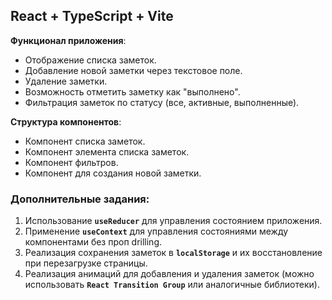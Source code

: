 ## React + TypeScript + Vite

**Функционал приложения**:
  - Отображение списка заметок.
  - Добавление новой заметки через текстовое поле.
  - Удаление заметки.
  - Возможность отметить заметку как "выполнено".
  - Фильтрация заметок по статусу (все, активные, выполненные).

**Структура компонентов**:
  - Компонент списка заметок.
  - Компонент элемента списка заметок.
  - Компонент фильтров.
  - Компонент для создания новой заметки.

### **Дополнительные задания:**

1. Использование **`useReducer`** для управления состоянием приложения.
2. Применение **`useContext`** для управления состояниями между компонентами без проп drilling.
3. Реализация сохранения заметок в **`localStorage`** и их восстановление при перезагрузке страницы.
4. Реализация анимаций для добавления и удаления заметок (можно использовать **`React Transition Group`** или аналогичные библиотеки).
